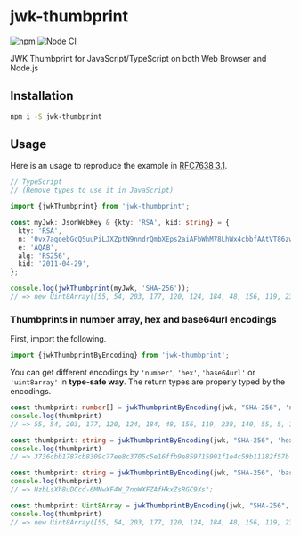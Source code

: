 # jwk-thumbprint
[![npm](https://img.shields.io/npm/v/jwk-thumbprint.svg)](https://www.npmjs.com/package/jwk-thumbprint) [![Node CI](https://github.com/nwtgck/jwk-thumbprint-npm/actions/workflows/ci.yml/badge.svg)](https://github.com/nwtgck/jwk-thumbprint-npm/actions/workflows/ci.yml)

JWK Thumbprint for JavaScript/TypeScript on both Web Browser and Node.js

## Installation

```bash
npm i -S jwk-thumbprint
```

## Usage

Here is an usage to reproduce the example in [RFC7638 3.1](<https://tools.ietf.org/html/rfc7638#section-3.1>).

```ts
// TypeScript
// (Remove types to use it in JavaScript)

import {jwkThumbprint} from 'jwk-thumbprint';

const myJwk: JsonWebKey & {kty: 'RSA', kid: string} = {
  kty: 'RSA',
  n: '0vx7agoebGcQSuuPiLJXZptN9nndrQmbXEps2aiAFbWhM78LhWx4cbbfAAtVT86zwu1RK7aPFFxuhDR1L6tSoc_BJECPebWKRXjBZCiFV4n3oknjhMstn64tZ_2W-5JsGY4Hc5n9yBXArwl93lqt7_RN5w6Cf0h4QyQ5v-65YGjQR0_FDW2QvzqY368QQMicAtaSqzs8KJZgnYb9c7d0zgdAZHzu6qMQvRL5hajrn1n91CbOpbISD08qNLyrdkt-bFTWhAI4vMQFh6WeZu0fM4lFd2NcRwr3XPksINHaQ-G_xBniIqbw0Ls1jF44-csFCur-kEgU8awapJzKnqDKgw',
  e: 'AQAB',
  alg: 'RS256',
  kid: '2011-04-29',
};

console.log(jwkThumbprint(myJwk, 'SHA-256'));
// => new Uint8Array([55, 54, 203, 177, 120, 124, 184, 48, 156, 119, 238, 140, 55, 5, 197, 225, 111, 251, 158, 133, 151, 21, 144, 31, 30, 76, 89, 177, 17, 130, 245, 123])
```

### Thumbprints in number array, hex and base64url encodings

First, import the following.

```ts
import {jwkThumbprintByEncoding} from 'jwk-thumbprint';
```

You can get different encodings by `'number'`, `'hex'`, `'base64url'` or `'uint8array'` in **type-safe way**. The return types are properly typed by the encodings.

```ts
const thumbprint: number[] = jwkThumbprintByEncoding(jwk, "SHA-256", 'numbers');
console.log(thumbprint)
// => 55, 54, 203, 177, 120, 124, 184, 48, 156, 119, 238, 140, 55, 5, 197, 225, 111, 251, 158, 133, 151, 21, 144, 31, 30, 76, 89, 177, 17, 130, 245, 123]
```

```ts
const thumbprint: string = jwkThumbprintByEncoding(jwk, "SHA-256", 'hex');
console.log(thumbprint)
// => 3736cbb1787cb8309c77ee8c3705c5e16ffb9e859715901f1e4c59b11182f57b
```


```ts
const thumbprint: string = jwkThumbprintByEncoding(jwk, "SHA-256", 'base64url');
console.log(thumbprint)
// => NzbLsXh8uDCcd-6MNwXF4W_7noWXFZAfHkxZsRGC9Xs";
```

```ts
const thumbprint: Uint8Array = jwkThumbprintByEncoding(jwk, "SHA-256", 'uint8array');
console.log(thumbprint)
// => new Uint8Array([55, 54, 203, 177, 120, 124, 184, 48, 156, 119, 238, 140, 55, 5, 197, 225, 111, 251, 158, 133, 151, 21, 144, 31, 30, 76, 89, 177, 17, 130, 245, 123])
```
